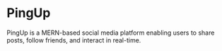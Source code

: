 # PingUp
PingUp is a MERN-based social media platform enabling users to share posts, follow friends, and interact in real-time.
